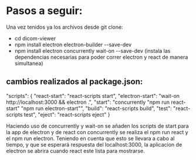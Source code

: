 # Pasos a seguir:

Una vez tenidos ya los archivos desde git clone:
- cd dicom-viewer
- npm install electron electron-builder --save-dev
- npm install electron concurrently wait-on --save-dev (instala las dependencias necesarias para poder correr electron y react de manera simultanea)

 ## cambios realizados al package.json:

"scripts": {
    "react-start": "react-scripts start",
    "electron-start": "wait-on http://localhost:3000 && electron .",
    "start": "concurrently \"npm run react-start\" \"npm run electron-start\"",
    "build": "react-scripts build",
    "test": "react-scripts test",
    "eject": "react-scripts eject"
  }

Haciendo uso de concurrently y wait-on se añaden los scripts de start para la app de electron y de react
con concurrently se realiza el npm run react y el npm run electron. 
Teniendo en cuenta que esto se llevara a cabo al tiempo, y que se esperará respuesta del localhost:3000, la aplicacion de electron se abrira cuando react este lista para mostrarse.